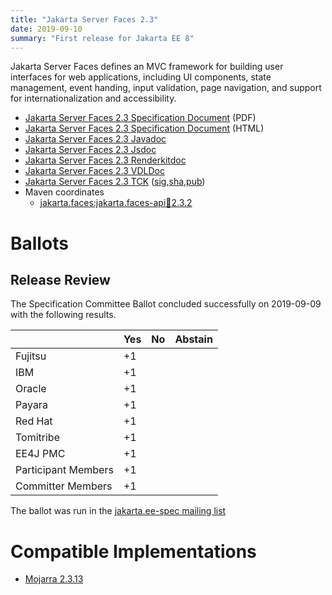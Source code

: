 ```yaml
---
title: "Jakarta Server Faces 2.3"
date: 2019-09-10
summary: "First release for Jakarta EE 8"
---
```

Jakarta Server Faces defines an MVC framework for building user interfaces for web applications, 
including UI components, state management, event handing, input validation, page navigation, and 
support for internationalization and accessibility.

* [Jakarta Server Faces 2.3 Specification Document](./faces-spec-2.3.pdf) (PDF)
* [Jakarta Server Faces 2.3 Specification Document](./faces-spec-2.3.html) (HTML)
* [Jakarta Server Faces 2.3 Javadoc](./apidocs)
* [Jakarta Server Faces 2.3 Jsdoc](./jsdoc)
* [Jakarta Server Faces 2.3 Renderkitdoc](./renderkitdoc)
* [Jakarta Server Faces 2.3 VDLDoc](./vdldoc)
* [Jakarta Server Faces 2.3 TCK](https://download.eclipse.org/jakartaee/faces/2.3/jakarta-faces-tck-2.3.0.zip) ([sig](https://download.eclipse.org/jakartaee/faces/2.3/jakarta-faces-tck-2.3.0.zip.sig),[sha](https://download.eclipse.org/jakartaee/faces/2.3/jakarta-faces-tck-2.3.0.zip.sha256),[pub](https://jakarta.ee/specifications/jakartaee-spec-committee.pub))
* Maven coordinates
  * [jakarta.faces:jakarta.faces-api:jar:2.3.2](https://search.maven.org/artifact/jakarta.faces/jakarta.faces-api/2.3.2/jar)

# Ballots

## Release Review

The Specification Committee Ballot concluded successfully on 2019-09-09 with the following results.

|                       |  Yes    | No      | Abstain  |
|-----------------------|---------|---------|----------|
|Fujitsu                |   +1    |         |          |
|IBM                    |   +1    |         |          |
|Oracle                 |   +1    |         |          |
|Payara                 |   +1    |         |          |
|Red Hat                |   +1    |         |          |
|Tomitribe              |   +1    |         |          |
|EE4J PMC               |   +1    |         |          |
|Participant Members    |   +1    |         |          |
|Committer Members      |   +1    |         |          |

The ballot was run in the [jakarta.ee-spec mailing list](https://www.eclipse.org/lists/jakarta.ee-spec/msg00528.html)


# Compatible Implementations

* [Mojarra 2.3.13](https://eclipse-ee4j.github.io/mojarra)